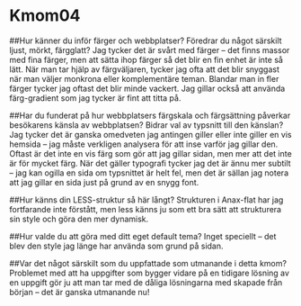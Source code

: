 Kmom04
===============================

##Hur känner du inför färger och webbplatser? Föredrar du något särskilt ljust, mörkt, färgglatt?
Jag tycker det är svårt med färger – det finns massor med fina färger, men att sätta ihop färger så det blir en fin enhet är inte så lätt. När man tar hjälp av färgväljaren, tycker jag ofta att det blir snyggast när man väljer monkrona eller komplementäre teman. Blandar man in fler färger tycker jag oftast det blir minde vackert. Jag gillar också att använda färg-gradient som jag tycker är fint att titta på.

##Har du funderat på hur webbplatsers färgskala och färgsättning påverkar besökarens känsla av webbplatsen? Bidrar val av typsnitt till den känslan?
Jag tycker det är ganska omedveten jag antingen giller eller inte giller en vis hemsida – jag måste verkligen analysera för att inse varför jag gillar den. Oftast är det inte en vis färg som gör att jag gillar sidan, men mer att det inte är för mycket färg. När det gäller typografi tycker jag det är ännu mer subtilt – jag kan ogilla en sida om typsnittet är helt fel, men det är sällan jag notera att jag gillar en sida just på grund av en snygg font.

##Hur känns din LESS-struktur så här långt?
Strukturen i Anax-flat har jag fortfarande inte förstått, men less känns ju som ett bra sätt att strukturera sin style och göra den mer dynamisk.

##Hur valde du att göra med ditt eget default tema?
Inget speciellt – det blev den style jag länge har använda som grund på sidan.

##Var det något särskilt som du uppfattade som utmanande i detta kmom?
Problemet med att ha uppgifter som bygger vidare på en tidigare lösning av en uppgift gör ju att man tar med de dåliga lösningarna med skapade från början – det är ganska utmanande nu!
